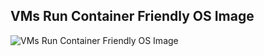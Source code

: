 ## VMs Run Container Friendly OS Image

![VMs Run Container Friendly OS Image](img/magnum_architecture_9.PNG)

